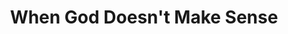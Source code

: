 ---
published: true
layout: watch-archive
categories: watch
series-id: when-god-doesnt-make-sense
title: When God Doesn't Make Sense
---